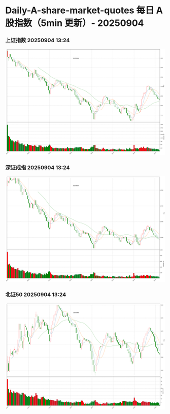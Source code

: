 
# Daily-A-share-market-quotes 每日 A 股指数（5min 更新）- 20250904

### 上证指数 20250904 13:24
![](./fig/2025/9/20250904-sh000001.png)

### 深证成指 20250904 13:24
![](./fig/2025/9/20250904-sz399001.png)

### 北证50 20250904 13:24
![](./fig/2025/9/20250904-bj899050.png)
